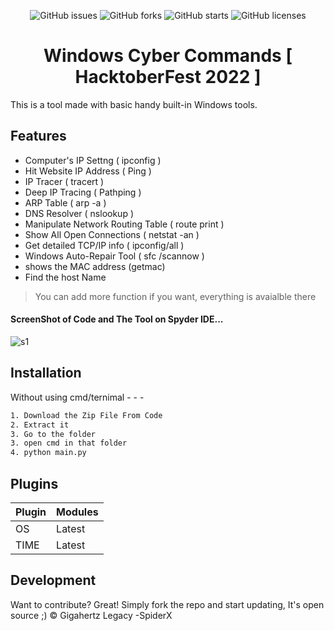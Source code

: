 <p align="center">
<img alt="GitHub issues" src="https://img.shields.io/github/issues/GigaHertzLegacy-SpiderX/Windows_Cyber_Commands">
<img alt="GitHub forks" src="https://img.shields.io/github/forks/GigaHertzLegacy-SpiderX/Windows_Cyber_Commands">
<img alt="GitHub starts" src="https://img.shields.io/github/stars/GigaHertzLegacy-SpiderX/Windows_Cyber_Commands">
<img alt="GitHub licenses" src="https://img.shields.io/github/license/GigaHertzLegacy-SpiderX/Windows_Cyber_Commands"> 
</p>

<h1 align="center">Windows Cyber Commands [ HacktoberFest 2022 ]</h1>
 This is a tool made with basic handy built-in Windows tools. 

## Features

- Computer's IP Settng ( ipconfig )
- Hit Website IP Address ( Ping )
- IP Tracer ( tracert )
- Deep IP Tracing ( Pathping )
- ARP Table ( arp -a )
- DNS Resolver ( nslookup )
- Manipulate Network Routing Table ( route print )
- Show All Open Connections ( netstat -an )
- Get detailed TCP/IP info ( ipconfig/all ) 
- Windows Auto-Repair Tool ( sfc /scannow )
- shows the MAC address (getmac)
- Find the host Name  


> You can add more function if you want, everything is avaialble there
#### ScreenShot of Code and The Tool on Spyder IDE...
![s1](https://github.com/GigaHertzLegacy-SpiderX/Windows_Cyber_Commands/blob/main/s1.png?raw=true)


## Installation

Without using cmd/ternimal - - -

```sh
1. Download the Zip File From Code
2. Extract it
3. Go to the folder
3. open cmd in that folder
4. python main.py 
```

## Plugins


| Plugin | Modules |
| ------ | ------ |
| OS |  Latest |
| TIME | Latest |

## Development

Want to contribute? Great!
Simply fork the repo and start updating, It's open source ;)
© Gigahertz Legacy -SpiderX
